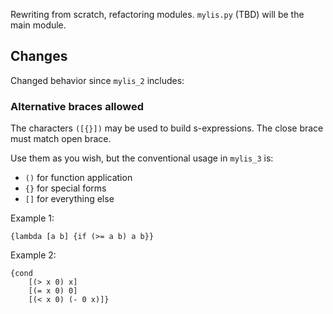 Rewriting from scratch, refactoring modules.
`mylis.py` (TBD) will be the main module.

## Changes

Changed behavior since `mylis_2` includes:

### Alternative braces allowed

The characters `([{}])` may be used to build s-expressions.
The close brace must match open brace.

Use them as you wish, but the conventional usage in `mylis_3` is:

- `()` for function application
- `{}` for special forms
- `[]` for everything else

Example 1:

```
{lambda [a b] {if (>= a b) a b}}
```

Example 2:

```
{cond
	[(> x 0) x]
	[(= x 0) 0]
	[(< x 0) (- 0 x)]}
```
